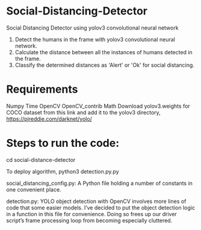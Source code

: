# Social-Distancing-Detector
Social Distancing Detector using yolov3 convolutional neural network

1. Detect the humans in the frame with yolov3 convolutional neural network.
2. Calculate the distance between all the instances of humans detected in the frame.
3. Classify the determined distances as 'Alert' or 'Ok' for social distancing.



# Requirements

Numpy
Time
OpenCV
OpenCV_contrib
Math
Download yolov3.weights for COCO dataset from this link and add it to the yolov3 directory,
 https://pjreddie.com/darknet/yolo/
 
 
# Steps to run the code:

cd social-distance-detector

To deploy algorithm, python3 detection.py.py

social_distancing_config.py: A Python file holding a number of constants in one convenient place.

detection.py: YOLO object detection with OpenCV involves more lines of code that some easier models. 
I’ve decided to put the object detection logic in a function in this file for convenience. 
Doing so frees up our driver script’s frame processing loop from becoming especially cluttered.
